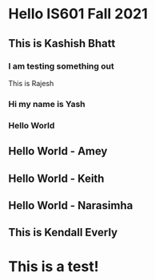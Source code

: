 # Hello IS601 Fall 2021
## This is Kashish Bhatt 
### I am testing something out 
This is Rajesh
### Hi my name is Yash
### Hello World
## Hello World - Amey
## Hello World - Keith
## Hello World - Narasimha
## This is Kendall Everly
# This is a test!
